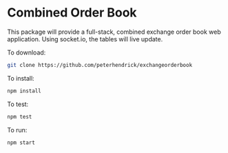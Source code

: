 
Combined Order Book
=======

This package will provide a full-stack, combined exchange order book web application. Using socket.io, the tables will
live update.

To download:
```bash
git clone https://github.com/peterhendrick/exchangeorderbook
```

To install:
```bash
npm install
```

To test:
```bash
npm test
```

To run:
``` bash
npm start
```